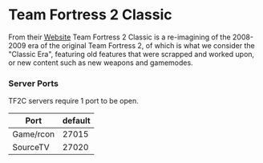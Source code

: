 # Team Fortress 2 Classic

From their [Website](https://tf2classic.com)
Team Fortress 2 Classic is a re-imagining of the 2008-2009 era of the original Team Fortress 2, of which is what we consider the "Classic Era", featuring old features that were scrapped and worked upon, or new content such as new weapons and gamemodes.

### Server Ports
TF2C servers require 1 port to be open.

| Port      | default |
|-----------|---------|
| Game/rcon | 27015   |
| SourceTV  | 27020   |
